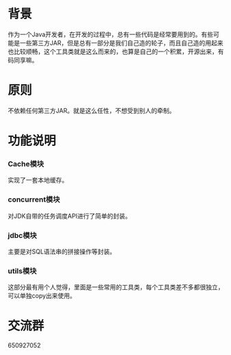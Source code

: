 # 背景
作为一个Java开发者，在开发的过程中，总有一些代码是经常要用到的。有些可能是一些第三方JAR，但是总有一部分是我们自己造的轮子，而且自己造的用起来也比较顺畅，这个工具类就是这么而来的，也算是自己的一个积累，开源出来，有码同享嘛。

# 原则
不依赖任何第三方JAR。就是这么任性，不想受到别人的牵制。

# 功能说明
### Cache模块
实现了一套本地缓存。
### concurrent模块
对JDK自带的任务调度API进行了简单的封装。
### jdbc模块
主要是对SQL语法串的拼接操作等封装。
### utils模块
这部分最有用个人觉得，里面是一些常用的工具类，每个工具类差不多都很独立，可以单独copy出来使用。

# 交流群
650927052